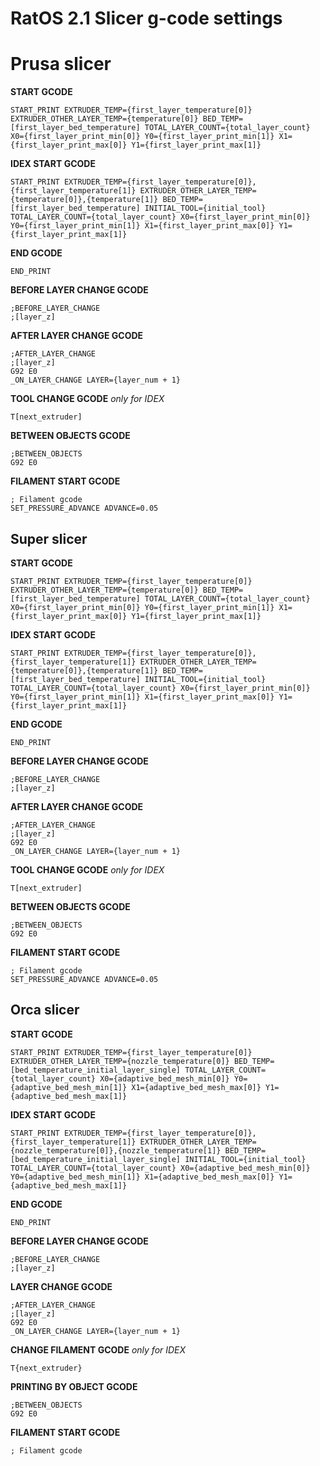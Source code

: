 # RatOS 2.1 Slicer g-code settings 

# Prusa slicer

**START GCODE**
```
START_PRINT EXTRUDER_TEMP={first_layer_temperature[0]} EXTRUDER_OTHER_LAYER_TEMP={temperature[0]} BED_TEMP=[first_layer_bed_temperature] TOTAL_LAYER_COUNT={total_layer_count} X0={first_layer_print_min[0]} Y0={first_layer_print_min[1]} X1={first_layer_print_max[0]} Y1={first_layer_print_max[1]}
```

**IDEX START GCODE**
```
START_PRINT EXTRUDER_TEMP={first_layer_temperature[0]},{first_layer_temperature[1]} EXTRUDER_OTHER_LAYER_TEMP={temperature[0]},{temperature[1]} BED_TEMP=[first_layer_bed_temperature] INITIAL_TOOL={initial_tool} TOTAL_LAYER_COUNT={total_layer_count} X0={first_layer_print_min[0]} Y0={first_layer_print_min[1]} X1={first_layer_print_max[0]} Y1={first_layer_print_max[1]}
```

**END GCODE**
```
END_PRINT
```

**BEFORE LAYER CHANGE GCODE**
```
;BEFORE_LAYER_CHANGE
;[layer_z]
```

**AFTER LAYER CHANGE GCODE**
```
;AFTER_LAYER_CHANGE
;[layer_z]
G92 E0
_ON_LAYER_CHANGE LAYER={layer_num + 1}
```

**TOOL CHANGE GCODE**
*only for IDEX*
```
T[next_extruder]
```

**BETWEEN OBJECTS GCODE**
```
;BETWEEN_OBJECTS
G92 E0
```

**FILAMENT START GCODE**
```
; Filament gcode
SET_PRESSURE_ADVANCE ADVANCE=0.05
```

## Super slicer

**START GCODE**
```
START_PRINT EXTRUDER_TEMP={first_layer_temperature[0]} EXTRUDER_OTHER_LAYER_TEMP={temperature[0]} BED_TEMP=[first_layer_bed_temperature] TOTAL_LAYER_COUNT={total_layer_count} X0={first_layer_print_min[0]} Y0={first_layer_print_min[1]} X1={first_layer_print_max[0]} Y1={first_layer_print_max[1]}
```

**IDEX START GCODE**
```
START_PRINT EXTRUDER_TEMP={first_layer_temperature[0]},{first_layer_temperature[1]} EXTRUDER_OTHER_LAYER_TEMP={temperature[0]},{temperature[1]} BED_TEMP=[first_layer_bed_temperature] INITIAL_TOOL={initial_tool} TOTAL_LAYER_COUNT={total_layer_count} X0={first_layer_print_min[0]} Y0={first_layer_print_min[1]} X1={first_layer_print_max[0]} Y1={first_layer_print_max[1]}
```

**END GCODE**
```
END_PRINT
```

**BEFORE LAYER CHANGE GCODE**
```
;BEFORE_LAYER_CHANGE
;[layer_z]
```

**AFTER LAYER CHANGE GCODE**
```
;AFTER_LAYER_CHANGE
;[layer_z]
G92 E0
_ON_LAYER_CHANGE LAYER={layer_num + 1}
```

**TOOL CHANGE GCODE**
*only for IDEX*
```
T[next_extruder]
```

**BETWEEN OBJECTS GCODE**
```
;BETWEEN_OBJECTS
G92 E0
```

**FILAMENT START GCODE**
```
; Filament gcode
SET_PRESSURE_ADVANCE ADVANCE=0.05
```

## Orca slicer

**START GCODE**
```
START_PRINT EXTRUDER_TEMP={first_layer_temperature[0]} EXTRUDER_OTHER_LAYER_TEMP={nozzle_temperature[0]} BED_TEMP=[bed_temperature_initial_layer_single] TOTAL_LAYER_COUNT={total_layer_count} X0={adaptive_bed_mesh_min[0]} Y0={adaptive_bed_mesh_min[1]} X1={adaptive_bed_mesh_max[0]} Y1={adaptive_bed_mesh_max[1]}
```

**IDEX START GCODE**
```
START_PRINT EXTRUDER_TEMP={first_layer_temperature[0]},{first_layer_temperature[1]} EXTRUDER_OTHER_LAYER_TEMP={nozzle_temperature[0]},{nozzle_temperature[1]} BED_TEMP=[bed_temperature_initial_layer_single] INITIAL_TOOL={initial_tool} TOTAL_LAYER_COUNT={total_layer_count} X0={adaptive_bed_mesh_min[0]} Y0={adaptive_bed_mesh_min[1]} X1={adaptive_bed_mesh_max[0]} Y1={adaptive_bed_mesh_max[1]}
```

**END GCODE**
```
END_PRINT
```

**BEFORE LAYER CHANGE GCODE**
```
;BEFORE_LAYER_CHANGE
;[layer_z]
```

**LAYER CHANGE GCODE**
```
;AFTER_LAYER_CHANGE
;[layer_z]
G92 E0
_ON_LAYER_CHANGE LAYER={layer_num + 1}
```

**CHANGE FILAMENT GCODE**
*only for IDEX*
```
T{next_extruder}
```

**PRINTING BY OBJECT GCODE**
```
;BETWEEN_OBJECTS
G92 E0
```

**FILAMENT START GCODE**
```
; Filament gcode
```
